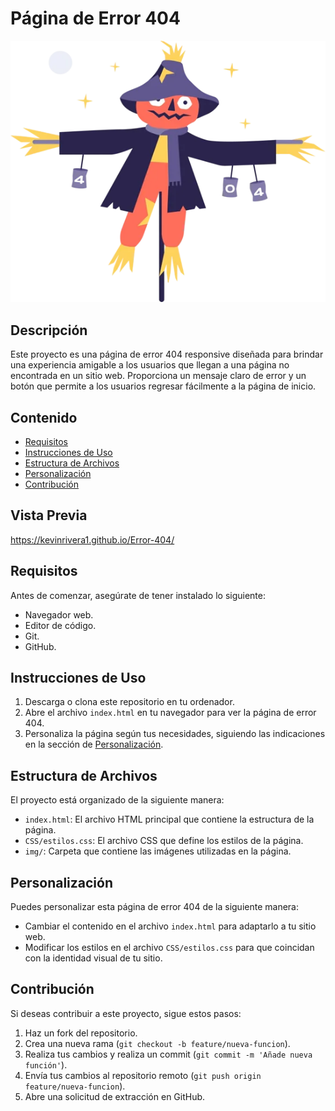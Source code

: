  # Página de Error 404
 <div align="center">
    <img src="img/foto1.webp">
 </div>

## Descripción

Este proyecto es una página de error 404 responsive diseñada para brindar una experiencia amigable a los usuarios que llegan a una página no encontrada en un sitio web. Proporciona un mensaje claro de error y un botón que permite a los usuarios regresar fácilmente a la página de inicio.

## Contenido

- [Requisitos](#requisitos)
- [Instrucciones de Uso](#instrucciones-de-uso)
- [Estructura de Archivos](#estructura-de-archivos)
- [Personalización](#personalización)
- [Contribución](#contribución)

## Vista Previa
https://kevinrivera1.github.io/Error-404/

## Requisitos

Antes de comenzar, asegúrate de tener instalado lo siguiente:

- Navegador web.
- Editor de código.
- Git.
- GitHub.

## Instrucciones de Uso

1. Descarga o clona este repositorio en tu ordenador.
2. Abre el archivo `index.html` en tu navegador para ver la página de error 404.
3. Personaliza la página según tus necesidades, siguiendo las indicaciones en la sección de [Personalización](#personalización).

## Estructura de Archivos

El proyecto está organizado de la siguiente manera:

- `index.html`: El archivo HTML principal que contiene la estructura de la página.
- `CSS/estilos.css`: El archivo CSS que define los estilos de la página.
- `img/`: Carpeta que contiene las imágenes utilizadas en la página.

## Personalización

Puedes personalizar esta página de error 404 de la siguiente manera:

- Cambiar el contenido en el archivo `index.html` para adaptarlo a tu sitio web.
- Modificar los estilos en el archivo `CSS/estilos.css` para que coincidan con la identidad visual de tu sitio.

## Contribución

Si deseas contribuir a este proyecto, sigue estos pasos:

1. Haz un fork del repositorio.
2. Crea una nueva rama (`git checkout -b feature/nueva-funcion`).
3. Realiza tus cambios y realiza un commit (`git commit -m 'Añade nueva función'`).
4. Envía tus cambios al repositorio remoto (`git push origin feature/nueva-funcion`).
5. Abre una solicitud de extracción en GitHub.